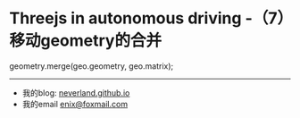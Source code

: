 # Threejs in autonomous driving -（7）移动geometry的合并


geometry.merge(geo.geometry, geo.matrix);


---
- 我的blog: [neverland.github.io](https://neverland.github.io/)
- 我的email [enix@foxmail.com](enix@foxmail.com)
